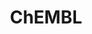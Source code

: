 ---
layout: default
bigquery: https://console.cloud.google.com/bigquery?p=patents-public-data&d=ebi_chembl&page=dataset
citation: '"The ChEMBL database in 2017." Anna Gaulton, Anne Hersey, Michał Nowotka,
  A Patrícia Bento, Jon Chambers, David Mendez, Prudence Mutowo, Francis Atkinson,
  Louisa J Bellis, Elena Cibrián-Uhalte, Mark Davies, Nathan Dedman, Anneli Karlsson,
  María Paula Magariños, John P Overington, George Papadatos, Ines Smit, Andrew R
  Leach Nucleic acids Research (2017) 45 (Database Issue), D945-D954'
contributors: European Bioinformatics Institute
cost: None
description: ChEMBL Data is a manually curated database of small molecules used in
  drug discovery, including information about existing patented drugs.
documentation: 'schema: https://www.ebi.ac.uk/chembl/db_schema


  '
last_edit: Mon, 04 Apr 2022 19:07:30 GMT
location: https://console.cloud.google.com/marketplace/product/google_patents_public_datasets/chembl
maintained_by: EMBL-EBI, an outstation of European Molecular Biology Laboratory
related_publications: '

  ChEMBL: towards direct deposition of bioassay data.


  Mendez D, Gaulton A, Bento AP, Chambers J, De Veij M, Félix E, Magariños MP, Mosquera
  JF, Mutowo P, Nowotka M, Gordillo-Marañón M, Hunter F, Junco L, Mugumbate G, Rodriguez-Lopez
  M, Atkinson F, Bosc N, Radoux CJ, Segura-Cabrera A, Hersey A, Leach AR.


  — Nucleic Acids Res. 2019; 47(D1):D930-D940. doi: 10.1093/nar/gky1075

  '
schema_fields: '[''molfile'', ''usan_year'', ''indref_id'', ''black_box_warning'',
  ''ass_cls_map_id'', ''last_active'', ''warning_type'', ''parent_type'', ''protein_class_synonym'',
  ''relation'', ''frac_class_id'', ''warning_description'', ''level1'', ''label'',
  ''domain_description'', ''submission_date'', ''alogp'', ''mol_atc_id'', ''db_version'',
  ''ref_id'', ''qed_weighted'', ''confidence_score'', ''target_type'', ''cx_most_bpka'',
  ''trade_name'', ''synonyms'', ''mol_irac_id'', ''assay_desc'', ''mw_monoisotopic'',
  ''prodrug'', ''published_units'', ''num_alerts'', ''cellosaurus_id'', ''cl_lincs_id'',
  ''withdrawn_year'', ''oc_id'', ''ro3_pass'', ''disease_efficacy'', ''targrel_id'',
  ''product_id'', ''bao_endpoint'', ''met_id'', ''mecref_id'', ''compd_id'', ''orig_description'',
  ''domain_type'', ''tax_id'', ''organism'', ''volume'', ''site_name'', ''mc_tax_id'',
  ''sei'', ''doc_type'', ''met_comment'', ''relationship_desc'', ''doi'', ''syn_type'',
  ''co_stem_id'', ''hba_lipinski'', ''activity_id'', ''mc_organism'', ''text_value'',
  ''result_flag'', ''helm_notation'', ''comp_class_id'', ''ddd_units'', ''cell_source_tissue'',
  ''drug_product_flag'', ''inorganic_flag'', ''definition'', ''action_type'', ''tissue_id'',
  ''site_id'', ''parent_go_id'', ''updated_on'', ''level2_description'', ''published_relation'',
  ''warning_year'', ''cx_logd'', ''ref_url'', ''standard_value'', ''l6'', ''availability_type'',
  ''record_id'', ''curation_comment'', ''site_residues'', ''cell_name'', ''sequence_md5sum'',
  ''comments'', ''status'', ''entity_type'', ''smarts'', ''ddd_id'', ''alert_set_id'',
  ''published_value'', ''component_type'', ''molsyn_id'', ''alert_name'', ''level4_description'',
  ''log_id'', ''source'', ''tid_fixed'', ''domain_name'', ''aromatic_rings'', ''potential_duplicate'',
  ''metabolite_record_id'', ''atc_code'', ''compound_name'', ''parent_molregno'',
  ''title'', ''level3'', ''level5'', ''db_source'', ''who_extra'', ''irac_class_id'',
  ''standard_inchi_key'', ''compsyn_id'', ''l5'', ''activity_count'', ''l3'', ''assay_param_id'',
  ''dosed_ingredient'', ''bei'', ''units'', ''active_ingredient'', ''mol_frac_id'',
  ''cell_ontology_id'', ''molecule_type'', ''type'', ''route'', ''previous_company'',
  ''ridx'', ''active_molregno'', ''company'', ''l7'', ''assay_category'', ''predbind_id'',
  ''alert_id'', ''component_id'', ''efo_term'', ''published_type'', ''assay_strain'',
  ''who_name'', ''cx_most_apka'', ''variant_id'', ''class_type'', ''src_id'', ''parameter_value'',
  ''year'', ''sequence'', ''warning_id'', ''prod_pat_id'', ''assay_tissue'', ''formulation_id'',
  ''cell_description'', ''clo_id'', ''l1'', ''assay_source'', ''stem'', ''l2'', ''value'',
  ''patent_id'', ''entity_id'', ''dosage_form'', ''full_molformula'', ''first_approval'',
  ''acd_most_apka'', ''standard_upper_value'', ''ddd_admr'', ''assay_test_type'',
  ''activity_comment'', ''innovator_company'', ''annotation'', ''doc_id'', ''data_validity_comment'',
  ''last_page'', ''stat'', ''short_name'', ''withdrawn_class'', ''metref_id'', ''curated_by'',
  ''patent_use_code'', ''drug_record_id'', ''upper_value'', ''cidx'', ''ddd_comment'',
  ''normal_range_max'', ''canonical_smiles'', ''le'', ''l4'', ''usan_stem_id'', ''std_act_id'',
  ''pathway_key'', ''isoform'', ''binding_site_comment'', ''acd_logd'', ''chebi_par_id'',
  ''src_short_name'', ''irac_code'', ''standard_text_value'', ''molecular_species'',
  ''caloha_id'', ''standard_units'', ''res_stem_id'', ''prediction_method'', ''rtb'',
  ''psa'', ''level1_description'', ''mechanism_of_action'', ''mutation'', ''job_id'',
  ''molecular_mechanism'', ''pchembl_value'', ''warning_class'', ''end_position'',
  ''journal'', ''uberon_id'', ''warnref_id'', ''standard_relation'', ''max_phase_for_ind'',
  ''tbl'', ''first_page'', ''substrate_record_id'', ''path'', ''ingredient'', ''pathway_id'',
  ''level3_description'', ''direct_interaction'', ''assay_tax_id'', ''num_lipinski_ro5_violations'',
  ''parenteral'', ''country'', ''molregno'', ''class_level'', ''version'', ''chirality'',
  ''protein_class_id'', ''withdrawn_country'', ''src_assay_id'', ''mesh_id'', ''assay_class_id'',
  ''normal_range_min'', ''hbd_lipinski'', ''related_tid'', ''source_domain_id'', ''bao_id'',
  ''mesh_heading'', ''withdrawn_flag'', ''description'', ''ad_type'', ''num_ro5_violations'',
  ''full_mwt'', ''actsm_id'', ''standard_type'', ''accession'', ''applicant_full_name'',
  ''cx_logp'', ''publication_number'', ''relationship_type'', ''set_name'', ''indication_class'',
  ''topical'', ''assay_id'', ''assay_organism'', ''protclasssyn_id'', ''authors'',
  ''pref_name'', ''compound_key'', ''patent_no'', ''src_description'', ''level2'',
  ''parameter_type'', ''chembl_id'', ''subgroup'', ''confidence'', ''enzyme_name'',
  ''acd_logp'', ''l8'', ''rgid'', ''assay_type'', ''species_group_flag'', ''protein_class_desc'',
  ''idx'', ''research_stem'', ''component_synonym'', ''relationship'', ''major_class'',
  ''bao_format'', ''updated_by'', ''uo_units'', ''mc_target_type'', ''comp_go_id'',
  ''domain_id'', ''mw_freebase'', ''cpd_str_alert_id'', ''qudt_units'', ''hrac_class_id'',
  ''hrac_code'', ''targcomp_id'', ''frac_code'', ''cell_source_organism'', ''first_in_class'',
  ''mec_id'', ''toid'', ''usan_substem'', ''oral'', ''warning_country'', ''assay_subcellular_fraction'',
  ''lle'', ''as_id'', ''downgraded'', ''cell_source_tax_id'', ''met_conversion'',
  ''ref_type'', ''natural_product'', ''sitecomp_id'', ''cell_id'', ''aidx'', ''selectivity_comment'',
  ''issue'', ''efo_id'', ''hbd'', ''homologue'', ''max_phase'', ''aspect'', ''level4'',
  ''target_mapping'', ''delist_flag'', ''name'', ''enzyme_tid'', ''heavy_atoms'',
  ''mol_hrac_id'', ''priority'', ''ddd_value'', ''abstract'', ''creation_date'', ''biocomp_id'',
  ''standard_inchi'', ''bto_id'', ''mc_target_name'', ''standard_flag'', ''polymer_flag'',
  ''approval_date'', ''go_id'', ''structure_type'', ''usan_stem'', ''parent_id'',
  ''withdrawn_reason'', ''pubmed_id'', ''therapeutic_flag'', ''ap_id'', ''mechanism_comment'',
  ''assay_cell_type'', ''hba'', ''tid'', ''stem_class'', ''src_compound_id'', ''mc_target_accession'',
  ''start_position'', ''drugind_id'', ''strength'', ''target_desc'', ''smid'', ''usan_stem_definition'',
  ''nda_type'', ''drug_substance_flag'', ''acd_most_bpka'', ''patent_expire_date'']'
shortname: chembl
tags:
- biotechnology
- health
- chemical
- bioinformatics
- medical
terms_of_use: CC BY-SA 3.0
title: ChEMBL
uuid: e232a192-965c-4ec9-904c-155b6dfe56c5
---